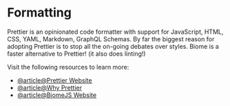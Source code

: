 # Formatting

Prettier is an opinionated code formatter with support for JavaScript, HTML, CSS, YAML, Markdown, GraphQL Schemas. By far the biggest reason for adopting Prettier is to stop all the on-going debates over styles.
Biome is a faster alternative to Prettier! (it also does linting!)

Visit the following resources to learn more:

- [@article@Prettier Website](https://prettier.io)
- [@article@Why Prettier](https://prettier.io/docs/en/why-prettier.html)
- [@article@BiomeJS Website](https://biomejs.dev)
